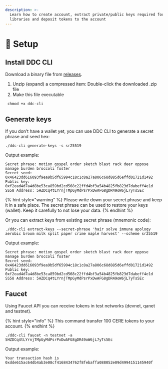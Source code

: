 ```yaml
---
description: >-
  Learn how to create account, extract private/public keys required for client
  libraries and deposit tokens to the account
---
```


# 🔑 Setup

## Install DDC CLI

Download a binary file from [releases](https://github.com/Cerebellum-Network/ddc-cli/releases).

1. Unzip (expand) a compressed item: Double-click the downloaded .zip file
2. Make this file executable

```shell
 chmod +x ddc-cli
```

## Generate keys

If you don’t have a wallet yet, you can use DDC CLI to generate a secret phrase and seed hex:

```shell
./ddc-cli generate-keys -s sr25519
```

Output example:

```shell
Secret phrase: motion gospel order sketch blast rack deer oppose manage burden broccoli foster
Secret seed: 0x46423dd616093f9ea9b5df65994c18c1c8a27a806c68d885d6effd01721d1492
Public key: 0xf2ead4d7a4d8be53ca859bd2cd568c22ffd4bf3a54b4825fb823d7dabeff4e1d
SS58 Address: 5HZDCq4tLYrnjTMpGyMdPsrPxDwAFG8gDR49oW6jL7yTs5Ec
```

{% hint style="warning" %}
Please write down your secret phrase and keep it in a safe place. The secret phrase can be used to restore your keys (wallet). Keep it carefully to not lose your data.
{% endhint %}

Or you can extract keys from existing secret phrase (mnemonic code):

```shell
./ddc-cli extract-keys --secret-phrase 'hair solve immune apology aerobic broom milk split paper crime maple harvest' --scheme sr25519
```

Output example:

```
Secret phrase: motion gospel order sketch blast rack deer oppose manage burden broccoli foster
Secret seed: 0x46423dd616093f9ea9b5df65994c18c1c8a27a806c68d885d6effd01721d1492
Public key: 0xf2ead4d7a4d8be53ca859bd2cd568c22ffd4bf3a54b4825fb823d7dabeff4e1d
SS58 Address: 5HZDCq4tLYrnjTMpGyMdPsrPxDwAFG8gDR49oW6jL7yTs5Ec
```

## Faucet

Using Faucet API you can receive tokens in test networks (devnet, qanet and testnet).

{% hint style="info" %}
This command transfer 100 CERE tokens to your account.
{% endhint %}

```
./ddc-cli faucet -n testnet -a 5HZDCq4tLYrnjTMpGyMdPsrPxDwAFG8gDR49oW6jL7yTs5Ec
```

Output example:

```
Your transaction hash is 0xdde615ac64db4ab3e08cf4168434762f8febaffa088052e09d4994151145940f
```
